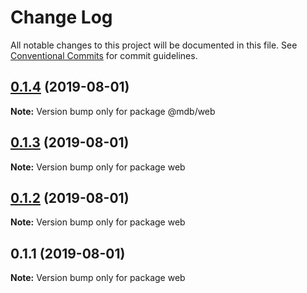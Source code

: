 # Change Log

All notable changes to this project will be documented in this file.
See [Conventional Commits](https://conventionalcommits.org) for commit guidelines.

## [0.1.4](https://github.com/dalborgo/supertest/compare/v0.1.3...v0.1.4) (2019-08-01)

**Note:** Version bump only for package @mdb/web





## [0.1.3](https://github.com/dalborgo/supertest/compare/v0.1.2...v0.1.3) (2019-08-01)

**Note:** Version bump only for package web





## [0.1.2](https://github.com/dalborgo/supertest/compare/v0.1.1...v0.1.2) (2019-08-01)

**Note:** Version bump only for package web





## 0.1.1 (2019-08-01)

**Note:** Version bump only for package web
